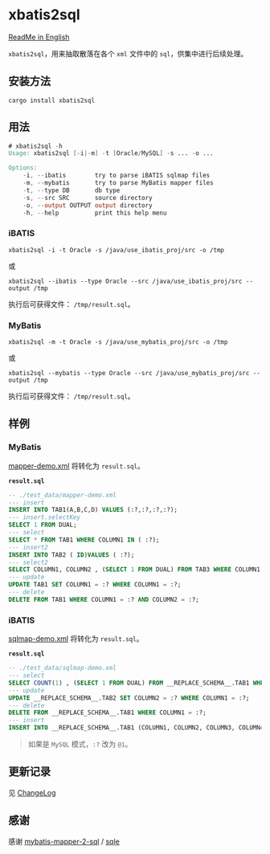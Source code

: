 # xbatis2sql

[ReadMe in English](README.md)

`xbatis2sql`，用来抽取散落在各个 `xml` 文件中的 `sql`，供集中进行后续处理。

## 安装方法

```shell
cargo install xbatis2sql
```

## 用法

```verilog
# xbatis2sql -h
Usage: xbatis2sql [-i|-m] -t [Oracle/MySQL] -s ... -o ...

Options:
    -i, --ibatis        try to parse iBATIS sqlmap files
    -m, --mybatis       try to parse MyBatis mapper files
    -t, --type DB       db type
    -s, --src SRC       source directory
    -o, --output OUTPUT output directory
    -h, --help          print this help menu
```

### iBATIS

```shell
xbatis2sql -i -t Oracle -s /java/use_ibatis_proj/src -o /tmp
```

或

```shell
xbatis2sql --ibatis --type Oracle --src /java/use_ibatis_proj/src --output /tmp
```

执行后可获得文件： `/tmp/result.sql`。

### MyBatis

```shell
xbatis2sql -m -t Oracle -s /java/use_mybatis_proj/src -o /tmp
```

或

```shell
xbatis2sql --mybatis --type Oracle --src /java/use_mybatis_proj/src --output /tmp
```

执行后可获得文件： `/tmp/result.sql`。

## 样例

### MyBatis

[mapper-demo.xml](./test_data/mapper-demo.xml) 将转化为 `result.sql`。

**`result.sql`**

```sql
-- ./test_data/mapper-demo.xml
--- insert
INSERT INTO TAB1(A,B,C,D) VALUES (:?,:?,:?,:?);
--- insert.selectKey
SELECT 1 FROM DUAL;
--- select
SELECT * FROM TAB1 WHERE COLUMN1 IN ( :?);
--- insert2
INSERT INTO TAB2 ( ID)VALUES ( :?);
--- select2
SELECT COLUMN1, COLUMN2 , (SELECT 1 FROM DUAL) FROM TAB3 WHERE COLUMN1 = :? ORDER BY COLUMN2 DESC;
--- update
UPDATE TAB1 SET COLUMN1 = :? WHERE COLUMN1 = :?;
--- delete
DELETE FROM TAB1 WHERE COLUMN1 = :? AND COLUMN2 = :?;
```

### iBATIS

[sqlmap-demo.xml](./test_data/sqlmap-demo.xml) 将转化为 `result.sql`。

**`result.sql`**

```sql
-- ./test_data/sqlmap-demo.xml
--- select
SELECT COUNT(1) , (SELECT 1 FROM DUAL) FROM __REPLACE_SCHEMA__.TAB1 WHERE COLUMN1 = 'BALABALA' AND COLUMN2 = :?;
--- update
UPDATE __REPLACE_SCHEMA__.TAB2 SET COLUMN2 = :? WHERE COLUMN1 = :?;
--- delete
DELETE FROM __REPLACE_SCHEMA__.TAB1 WHERE COLUMN1 = :?;
--- insert
INSERT INTO __REPLACE_SCHEMA__.TAB1 (COLUMN1, COLUMN2, COLUMN3, COLUMN4, COLUMN5) VALUES (:?, :?, :?, :?, :?);
```

> 如果是 `MySQL` 模式，`:?` 改为 `@1`。

## 更新记录

见 [ChangeLog](ChangeLog.md)

## 感谢

感谢 [mybatis-mapper-2-sql](https://github.com/actiontech/mybatis-mapper-2-sql) / [sqle](https://github.com/actiontech/sqle)
